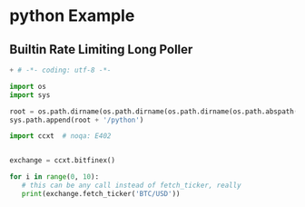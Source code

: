# python Example 
 ## Builtin Rate Limiting Long Poller 

 ```python
 + # -*- coding: utf-8 -*-

import os
import sys

root = os.path.dirname(os.path.dirname(os.path.dirname(os.path.abspath(__file__))))
sys.path.append(root + '/python')

import ccxt  # noqa: E402


exchange = ccxt.bitfinex()

for i in range(0, 10):
    # this can be any call instead of fetch_ticker, really
    print(exchange.fetch_ticker('BTC/USD'))
 
```